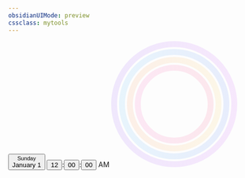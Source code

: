 ```yaml
---
obsidianUIMode: preview
cssclass: mytools
---
```


<div id="clock" class="progress-clock">
	<button class="progress-clock__time-date" data-group="d" type="button">
		<small data-unit="w">Sunday</small><br>
		<span data-unit="mo">January</span>
		<span data-unit="d">1</span>
	</button>
	<button class="progress-clock__time-digit" data-unit="h" data-group="h" type="button">12</button><span class="progress-clock__time-colon">:</span><button class="progress-clock__time-digit" data-unit="m" data-group="m" type="button">00</button><span class="progress-clock__time-colon">:</span><button class="progress-clock__time-digit" data-unit="s" data-group="s" type="button">00</button>
	<span class="progress-clock__time-ampm" data-unit="ap">AM</span>
	<svg class="progress-clock__rings" width="256" height="256" viewBox="0 0 256 256">
		<defs>
			<linearGradient id="pc-red" x1="1" y1="0.5" x2="0" y2="0.5">
				<stop offset="0%" stop-color="hsl(343,90%,55%)" />
				<stop offset="100%" stop-color="hsl(323,90%,55%)" />
			</linearGradient>
			<linearGradient id="pc-yellow" x1="1" y1="0.5" x2="0" y2="0.5">
				<stop offset="0%" stop-color="hsl(43,90%,55%)" />
				<stop offset="100%" stop-color="hsl(23,90%,55%)" />
			</linearGradient>
			<linearGradient id="pc-blue" x1="1" y1="0.5" x2="0" y2="0.5">
				<stop offset="0%" stop-color="hsl(223,90%,55%)" />
				<stop offset="100%" stop-color="hsl(203,90%,55%)" />
			</linearGradient>
			<linearGradient id="pc-purple" x1="1" y1="0.5" x2="0" y2="0.5">
				<stop offset="0%" stop-color="hsl(283,90%,55%)" />
				<stop offset="100%" stop-color="hsl(263,90%,55%)" />
			</linearGradient>
		</defs>
		<!-- Days of Month -->
		<g data-units="d">
			<circle class="progress-clock__ring" cx="128" cy="128" r="74" fill="none" opacity="0.1" stroke="url(#pc-red)" stroke-width="12" />
			<circle class="progress-clock__ring-fill" data-ring="mo" cx="128" cy="128" r="74" fill="none" stroke="url(#pc-red)" stroke-width="12" stroke-dasharray="465 465" stroke-dashoffset="465" stroke-linecap="round" transform="rotate(-90,128,128)" />
		</g>
		<!-- Hours of Day -->
		<g data-units="h">
			<circle class="progress-clock__ring" cx="128" cy="128" r="90" fill="none" opacity="0.1" stroke="url(#pc-yellow)" stroke-width="12" />
			<circle class="progress-clock__ring-fill" data-ring="d" cx="128" cy="128" r="90" fill="none" stroke="url(#pc-yellow)" stroke-width="12" stroke-dasharray="565.5 565.5" stroke-dashoffset="565.5" stroke-linecap="round" transform="rotate(-90,128,128)" />
		</g>
		<!-- Minutes of Hour -->
		<g data-units="m">
			<circle class="progress-clock__ring" cx="128" cy="128" r="106" fill="none" opacity="0.1" stroke="url(#pc-blue)" stroke-width="12" />
			<circle class="progress-clock__ring-fill" data-ring="h" cx="128" cy="128" r="106" fill="none" stroke="url(#pc-blue)" stroke-width="12" stroke-dasharray="666 666" stroke-dashoffset="666" stroke-linecap="round" transform="rotate(-90,128,128)" />
		</g>
		<!-- Seconds of Minute -->
		<g data-units="s">
			<circle class="progress-clock__ring" cx="128" cy="128" r="122" fill="none" opacity="0.1" stroke="url(#pc-purple)" stroke-width="12" />
			<circle class="progress-clock__ring-fill" data-ring="m" cx="128" cy="128" r="122" fill="none" stroke="url(#pc-purple)" stroke-width="12" stroke-dasharray="766.5 766.5" stroke-dashoffset="766.5" stroke-linecap="round" transform="rotate(-90,128,128)" />
		</g>
	</svg>
</div>


